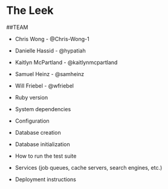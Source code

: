 # The Leek

##TEAM
* Chris Wong - @Chris-Wong-1
* Danielle Hassid - @hypatiah
* Kaitlyn McPartland - @kaitlynmcpartland
* Samuel Heinz - @samheinz
* Will Friebel - @wfriebel



* Ruby version

* System dependencies

* Configuration

* Database creation

* Database initialization

* How to run the test suite

* Services (job queues, cache servers, search engines, etc.)

* Deployment instructions
